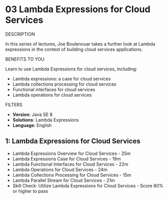 # 03 Lambda Expressions for Cloud Services

DESCRIPTION

In this series of lectures, Joe Boulenouar takes a further look at Lambda expressions in the context of building cloud services applications.

BENEFITS TO YOU

Learn to use Lambda Expressions for cloud services, including:

* Lambda expressions: a case for cloud services
* Lambda collections processing for cloud services
* Functional interfaces for cloud services
* Lambda operations for cloud services

FILTERS

* **Version**: Java SE 8
* **Solutions**: Lambda Expressions
* **Language**: English

## 1: Lambda Expressions for Cloud Services

   * Lambda Expressions Overview for Cloud Services - 25m
   * Lambda Expressions Case for Cloud Services - 19m
   * Lambda Functional Interfaces for Cloud Services - 22m
   * Lambda Operations for Cloud Services - 24m
   * Lambda Collections Processing for Cloud Services - 15m
   * Lambda Parallel Stream for Cloud Services - 21m
   * Skill Check: Utilize Lambda Expressions for Cloud Services - Score 80% or higher to pass
